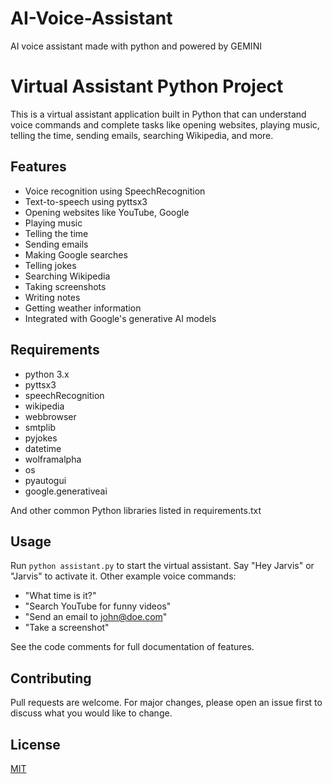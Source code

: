 # AI-Voice-Assistant
AI voice assistant made with python and powered by GEMINI  

# Virtual Assistant Python Project

This is a virtual assistant application built in Python that can understand voice commands and complete tasks like opening websites, playing music, telling the time, sending emails, searching Wikipedia, and more.

## Features

- Voice recognition using SpeechRecognition 
- Text-to-speech using pyttsx3
- Opening websites like YouTube, Google
- Playing music
- Telling the time
- Sending emails
- Making Google searches
- Telling jokes
- Searching Wikipedia
- Taking screenshots
- Writing notes
- Getting weather information
- Integrated with Google's generative AI models

## Requirements

- python 3.x
- pyttsx3
- speechRecognition
- wikipedia 
- webbrowser
- smtplib
- pyjokes
- datetime
- wolframalpha
- os
- pyautogui
- google.generativeai

And other common Python libraries listed in requirements.txt

## Usage

Run `python assistant.py` to start the virtual assistant. Say "Hey Jarvis" or "Jarvis" to activate it. Other example voice commands:

- "What time is it?"
- "Search YouTube for funny videos" 
- "Send an email to john@doe.com"
- "Take a screenshot"

See the code comments for full documentation of features.

## Contributing

Pull requests are welcome. For major changes, please open an issue first to discuss what you would like to change.

## License

[MIT](https://choosealicense.com/licenses/mit/)